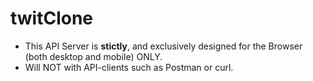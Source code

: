 # twitClone

- This API Server is **stictly**, and exclusively designed for the Browser (both desktop and mobile) ONLY.
- Will NOT with API-clients such as Postman or curl.
